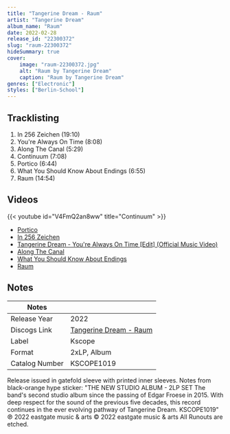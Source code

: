 ```yaml
---
title: "Tangerine Dream - Raum"
artist: "Tangerine Dream"
album_name: "Raum"
date: 2022-02-28
release_id: "22300372"
slug: "raum-22300372"
hideSummary: true
cover:
    image: "raum-22300372.jpg"
    alt: "Raum by Tangerine Dream"
    caption: "Raum by Tangerine Dream"
genres: ["Electronic"]
styles: ["Berlin-School"]
---
```


## Tracklisting
1. In 256 Zeichen (19:10)
2. You're Always On Time (8:08)
3. Along The Canal (5:29)
4. Continuum (7:08)
5. Portico (6:44)
6. What You Should Know About Endings (6:55)
7. Raum (14:54)

## Videos
{{< youtube id="V4FmQ2an8ww" title="Continuum" >}}
- [Portico](https://www.youtube.com/watch?v=h0j1vFfyxvg)
- [In 256 Zeichen](https://www.youtube.com/watch?v=m9yXrfiuQ9M)
- [Tangerine Dream - You're Always On Time [Edit] (Official Music Video)](https://www.youtube.com/watch?v=MM2xZZuJvpg)
- [Along The Canal](https://www.youtube.com/watch?v=I8cVXa1YckY)
- [What You Should Know About Endings](https://www.youtube.com/watch?v=eKNVMBfy-rk)
- [Raum](https://www.youtube.com/watch?v=RM5aeRkVf4I)


## Notes

| Notes          |             |
| ---------------| ----------- |
| Release Year   | 2022 |
| Discogs Link   | [Tangerine Dream - Raum](https://www.discogs.com/release/22300372-Tangerine-Dream-Raum) |
| Label          | Kscope |
| Format         | 2xLP, Album |
| Catalog Number | KSCOPE1019 |

Release issued in gatefold sleeve with printed inner sleeves.   Notes from black-orange hype sticker: "THE NEW STUDIO ALBUM - 2LP SET The band's second studio album since the passing of Edgar Froese in 2015.  With deep respect for the sound of the previous five decades, this record continues in the ever evolving pathway of Tangerine Dream. KSCOPE1019"  ℗ 2022 eastgate music & arts © 2022 eastgate music & arts  All Runouts are etched.

